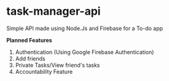 # task-manager-api
 Simple API made using Node.Js and Firebase for a To-do app
 

**Planned Features**
1. Authentication (Using Google Firebase Authentication)
2. Add friends
3. Private Tasks/View friend's tasks
4. Accountability Feature
